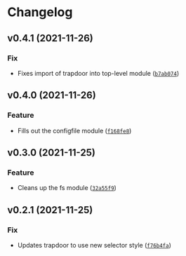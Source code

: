 # Changelog

<!--next-version-placeholder-->

## v0.4.1 (2021-11-26)
### Fix
* Fixes import of trapdoor into top-level module ([`b7ab074`](https://github.com/claymcleod/trapdoor/commit/b7ab074935493706e48b0665028f4734bdfd6a2b))

## v0.4.0 (2021-11-26)
### Feature
* Fills out the configfile module ([`f168fe8`](https://github.com/claymcleod/trapdoor/commit/f168fe8fe3e8d89faf62f364e2117daf4300a0a6))

## v0.3.0 (2021-11-25)
### Feature
* Cleans up the fs module ([`32a55f9`](https://github.com/claymcleod/trapdoor/commit/32a55f966bf6c0825cc503b51498eaafbe441075))

## v0.2.1 (2021-11-25)
### Fix
* Updates trapdoor to use new selector style ([`f76b4fa`](https://github.com/claymcleod/trapdoor/commit/f76b4fa1d225555baa8e28a3a7d4984d83e3741e))

